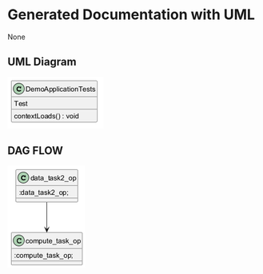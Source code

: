 ﻿# Generated Documentation with UML
None
## UML Diagram
![Image](images/DemoApplicationTests_img1.png)
## DAG FLOW
![Image](images/DemoApplicationTests_img2.png)

